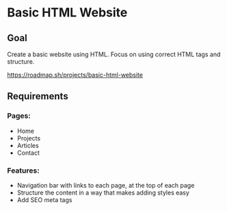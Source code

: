 # Basic HTML Website

## Goal
Create a basic website using HTML. Focus on using correct HTML tags and structure.

https://roadmap.sh/projects/basic-html-website
## Requirements

### Pages:
- Home
- Projects
- Articles
- Contact

### Features:
- Navigation bar with links to each page, at the top of each page
- Structure the content in a way that makes adding styles easy
- Add SEO meta tags
